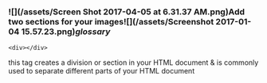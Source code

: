 ### ![](/assets/Screen Shot 2017-04-05 at 6.31.37 AM.png)Add two sections for your images![](/assets/Screenshot 2017-01-04 15.57.23.png)_glossary_

```
<div></div>
```

this tag creates a division or section in your HTML document & is commonly used to separate different parts of your HTML document

